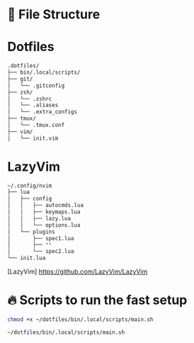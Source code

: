 # 📂 File Structure

# Dotfiles
```bash
.dotfiles/
├── bin/.local/scripts/
├── git/
│   └── .gitconfig
├── zsh/
│   └── .zshrc
│   └── .aliases
│   └── .extra_configs
├── tmux/
│   └── .tmux.conf
├── vim/
│   └── init.vim
```

# LazyVim
```bash
~/.config/nvim
├── lua
│   ├── config
│   │   ├── autocmds.lua
│   │   ├── keymaps.lua
│   │   ├── lazy.lua
│   │   └── options.lua
│   └── plugins
│       ├── spec1.lua
│       ├── **
│       └── spec2.lua
└── init.lua
```

[LazyVim] https://github.com/LazyVim/LazyVim


# 🔥 Scripts to run the fast setup
```bash
chmod +x ~/dotfiles/bin/.local/scripts/main.sh

~/dotfiles/bin/.local/scripts/main.sh
```